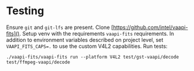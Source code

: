 # Testing
Ensure `git` and `git-lfs` are present.
Clone [https://github.com/intel/vaapi-fits]().
Setup venv with the requirements `vaapi-fits` requirements.
In addition to environment variables described on project level, set `VAAPI_FITS_CAPS=.` to use the custom V4L2 capabilities.
Run tests:
```
./vaapi-fits/vaapi-fits run --platform V4L2 test/gst-vaapi/decode test/ffmpeg-vaapi/decode
```
